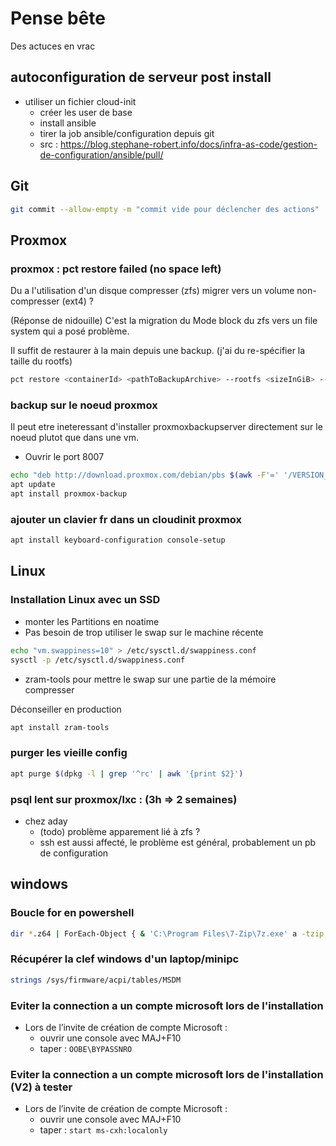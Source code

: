 # Pense bête

Des actuces en vrac

## autoconfiguration de serveur post install

- utiliser un fichier cloud-init
  - créer les user de base
  - install ansible
  - tirer la job ansible/configuration depuis git
  - src : <https://blog.stephane-robert.info/docs/infra-as-code/gestion-de-configuration/ansible/pull/>

## Git

```bash
git commit --allow-empty -m "commit vide pour déclencher des actions"
```

## Proxmox

### proxmox : pct restore failed (no space left)

Du a l'utilisation d'un disque compresser (zfs) migrer vers un volume non-compresser (ext4) ?

(Réponse de nidouille) C'est la migration du Mode block du zfs vers un file system qui a posé problème.

Il suffit de restaurer à la main depuis une backup. (j'ai du re-spécifier la taille du rootfs)

```bash
pct restore <containerId> <pathToBackupArchive> --rootfs <sizeInGiB> --storage <nameOfTargetStorage>
```

### backup sur le noeud proxmox

Il peut etre ineteressant d'installer proxmoxbackupserver directement sur le noeud plutot que dans une vm.

- Ouvrir le port 8007

```bash
echo "deb http://download.proxmox.com/debian/pbs $(awk -F'=' '/VERSION_CODENAME/ {print $2;}' /etc/os-release) pbs-no-subscription" >> /etc/apt/sources.list
apt update
apt install proxmox-backup
```

### ajouter un clavier fr dans un cloudinit proxmox

```bash
apt install keyboard-configuration console-setup
```

## Linux

### Installation Linux avec un SSD

- monter les Partitions en noatime
- Pas besoin de trop utiliser le swap sur le machine récente

```bash
echo "vm.swappiness=10" > /etc/sysctl.d/swappiness.conf
sysctl -p /etc/sysctl.d/swappiness.conf
```

- zram-tools pour mettre le swap sur une partie de la mémoire compresser

Déconseiller en production

```bash
apt install zram-tools
```

### purger les vieille config

```bash
apt purge $(dpkg -l | grep '^rc' | awk '{print $2}')
```

### psql lent sur proxmox/lxc : (3h => 2 semaines)

- chez aday
  - (todo) problème apparement lié à zfs ?
  - ssh est aussi affecté, le problème est général, probablement un pb de configuration

## windows

### Boucle for en powershell

```bash
dir *.z64 | ForEach-Object { & 'C:\Program Files\7-Zip\7z.exe' a -tzip $_.BaseName $_.Name }
```

### Récupérer la clef windows d'un laptop/minipc

```bash
strings /sys/firmware/acpi/tables/MSDM
```

### Eviter la connection a un compte microsoft lors de l'installation

- Lors de l’invite de création de compte Microsoft :
  - ouvrir une console avec MAJ+F10
  - taper : ``OOBE\BYPASSNRO``

### Eviter la connection a un compte microsoft lors de l'installation (V2) à tester

- Lors de l’invite de création de compte Microsoft :
  - ouvrir une console avec MAJ+F10
  - taper : ``start ms-cxh:localonly``
